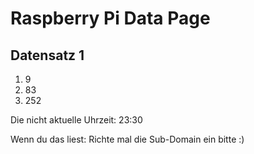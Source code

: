 
# Raspberry Pi Data Page
## Datensatz 1
1. 9
2. 83
3. 252

Die nicht aktuelle Uhrzeit: 23:30

Wenn du das liest: Richte mal die Sub-Domain ein bitte :)
    